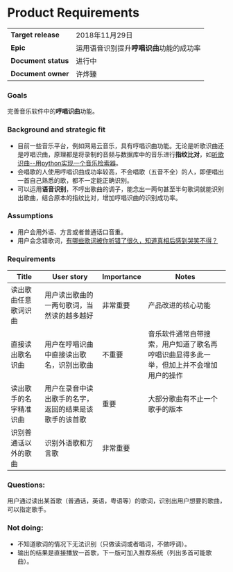 # Product  Requirements

|               |               |
| ------------- | ------------- |
| **Target release**  | 2018年11月29日  |
| **Epic**  | 运用语音识别提升**哼唱识曲**功能的成功率  |
| **Document status**  | 进行中  |
| **Document owner**  | 许烨臻  |


### Goals
完善音乐软件中的**哼唱识曲**功能。

### Background and strategic fit
* 目前一些音乐平台，例如网易云音乐，具有哼唱识曲功能。无论是听歌识曲还是哼唱识曲，原理都是将录制的音频与数据库中的音乐进行**指纹比对**，如[听歌识曲--用python实现一个音乐检索器](https://blog.csdn.net/sinat_38682860/article/details/80735513)。
* 会唱歌的人使用哼唱识曲成功率较高，不会唱歌（五音不全）的人，即便唱出一首自己熟悉的歌，都不一定能正确识别。
* 可以运用**语音识别**，不哼出歌曲的调子，能念出一两句甚至半句歌词就能识别出歌曲，结合原本的指纹比对，增加哼唱识曲的识别成功率。

### Assumptions 
* 用户会用外语、方言或者普通话口音重。
* 用户会念错歌词，[有哪些歌词被你听错了很久，知道真相后感到哭笑不得？](https://www.zhihu.com/question/297225697/answer/508864493)


### Requirements
| **Title**   |    **User story**   |  **Importance**|     **Notes**    |
| ------------- | ------------- |------------- |------------- |
| 读出歌曲任意歌词识曲 | 用户读出歌曲的一两句歌词，当然读的越多越好 | 非常重要 | 产品改进的核心功能 |
| 直接读出歌名识曲 | 用户在哼唱识曲中直接读出歌名，识别出歌曲 | 不重要 | 音乐软件通常自带搜索，用户知道了歌名再哼唱识曲显得多此一举，但加上并不会增加用户的操作 |
| 读出歌手的名字精准识曲 | 用户在录音中读出歌手的名字，返回的结果是该歌手的该首歌 | 重要 | 大部分歌曲有不止一个歌手的版本 |
| 识别普通话以外的歌曲 | 识别外语歌和方言歌 | 非常重要 | |


### Questions: 
用户通过读出某首歌（普通话，英语，粤语等）的歌词，识别出用户想要的歌曲，可以指定歌手。


### Not doing: 
* 不知道歌词的情况下无法识别（只做读词或者唱词，不做哼调）。
* 输出的结果是直接播放一首歌，下一版可加入推荐系统（列出多首可能歌曲）。
